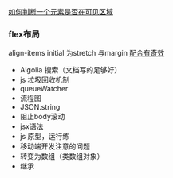 [如何判断一个元素是否在可见区域](https://zhuanlan.zhihu.com/p/455990308)

### flex布局 
align-items initial 为stretch
与margin [配合有奇效](https://vuetifyjs.com/zh-Hans/styles/flex/#section-81ea52a88fb98ddd)

- Algolia 搜索（文档写的足够好）
- js 垃圾回收机制
- queueWatcher 
- 流程图
- JSON.string
- 阻止body滚动
- jsx语法
- js 原型，运行练
- 移动端开发注意的问题
- 转变为数组（类数组对象）
- 继承
